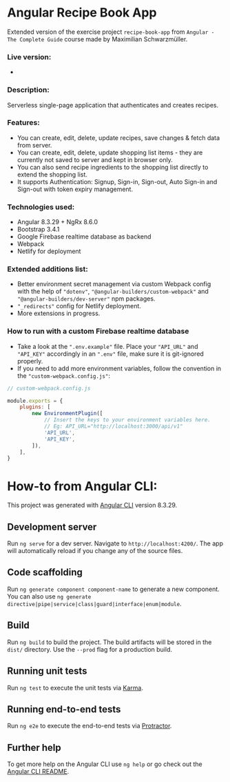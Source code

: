 # Angular Recipe Book App

Extended version of the exercise project `recipe-book-app` from `Angular - The Complete Guide` course made by Maximilian Schwarzmüller.

### Live version:

-

### Description:

Serverless single-page application that authenticates and creates recipes.

### Features:

-   You can create, edit, delete, update recipes, save changes & fetch data from server.
-   You can create, edit, delete, update shopping list items - they are currently not saved to server and kept in browser only.
-   You can also send recipe ingredients to the shopping list directly to extend the shopping list.
-   It supports Authentication: Signup, Sign-in, Sign-out, Auto Sign-in and Sign-out with token expiry management.

### Technologies used:

-   Angular 8.3.29 + NgRx 8.6.0
-   Bootstrap 3.4.1
-   Google Firebase realtime database as backend
-   Webpack
-   Netlify for deployment

### Extended additions list:

-   Better environment secret management via custom Webpack config with the help of `"dotenv"`, `"@angular-builders/custom-webpack"` and `"@angular-builders/dev-server"` npm packages.
-   `"_redirects"` config for Netlify deployment.
-   More extensions in progress.

### How to run with a custom Firebase realtime database

-   Take a look at the `".env.example"` file. Place your `"API_URL"` and `"API_KEY"` accordingly in an `".env"` file, make sure it is git-ignored properly.
-   If you need to add more environment variables, follow the convention in the `"custom-webpack.config.js"`:

```javascript
// custom-webpack.config.js

module.exports = {
    plugins: [
        new EnvironmentPlugin([
            // Insert the keys to your environment variables here.
            // Eg: API_URL="http://localhost:3000/api/v1"
            'API_URL',
            'API_KEY',
        ]),
    ],
}
```

# How-to from Angular CLI:

This project was generated with [Angular CLI](https://github.com/angular/angular-cli) version 8.3.29.

## Development server

Run `ng serve` for a dev server. Navigate to `http://localhost:4200/`. The app will automatically reload if you change any of the source files.

## Code scaffolding

Run `ng generate component component-name` to generate a new component. You can also use `ng generate directive|pipe|service|class|guard|interface|enum|module`.

## Build

Run `ng build` to build the project. The build artifacts will be stored in the `dist/` directory. Use the `--prod` flag for a production build.

## Running unit tests

Run `ng test` to execute the unit tests via [Karma](https://karma-runner.github.io).

## Running end-to-end tests

Run `ng e2e` to execute the end-to-end tests via [Protractor](http://www.protractortest.org/).

## Further help

To get more help on the Angular CLI use `ng help` or go check out the [Angular CLI README](https://github.com/angular/angular-cli/blob/master/README.md).

